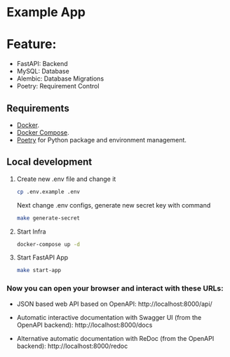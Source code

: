 # Example App


# Feature:
- FastAPI: Backend
- MySQL: Database
- Alembic: Database Migrations
- Poetry: Requirement Control


## Requirements

* [Docker](https://www.docker.com/).
* [Docker Compose](https://docs.docker.com/compose/install/).
* [Poetry](https://python-poetry.org/) for Python package and environment management.

## Local development

1. Create new .env file and change it
    ```bash
    cp .env.example .env
    ```
   Next change .env configs, generate new secret key with command
    ```bash
    make generate-secret
    ```


2. Start Infra
    ```bash
    docker-compose up -d
    ```


3. Start FastAPI App
    ```bash
    make start-app
    ```



### Now you can open your browser and interact with these URLs:

* JSON based web API based on OpenAPI: http://localhost:8000/api/

* Automatic interactive documentation with Swagger UI (from the OpenAPI backend): http://localhost:8000/docs

* Alternative automatic documentation with ReDoc (from the OpenAPI backend): http://localhost:8000/redoc
